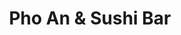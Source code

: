 ---
layout: place
title: "Pho An & Sushi Bar"
permalink: /texas/conroe/pho-an-sushi-bar.html
stateAbbr: TX
stateName: Texas
cityName: Conroe
seo:
  name: "Pho An & Sushi Bar"
  type: Restaurant
  links: http://phoansushibar.com/
description: "Pho An & Sushi Bar serves delicious sushi in Conroe, Texas. Try fresh Japanese dishes for a great dining experience. "
place_id: ChIJgTj1yxQ3R4YRaPFrNrHPRAo
photos:
  - name: >-
      places/ChIJgTj1yxQ3R4YRaPFrNrHPRAo/photos/AeeoHcIhLpg5CN0p_hIHnozV2jeC6uyvlD4WDv-jf40GUFIGTpUIqyow37-wQzxge_vJwJGNbDNBJZQtAeM4pk3cQ5ddJBdD3rXg-ABrcCZQsVyfeZiQsx7Q6t7A29H3ObhSLqSsTCwEdEA2tT-JA_vzP7Sqyt3iieWJutc7D7Vd67Ps_mjw7oqxq5k48aBu4L3HkPPhgX5-tp-BVC_KCB2nOG497VEN3EdulYDGu0iM3wQnUr4WTenjlAkglvRVB75Dl2IZmVY2C4HNBJtT8bmcKM29gL8cmUPlsBu4aCiPnOhyj13DX6J6FPgZ6CYniEamySOBRNDmxSG5wTNHLzw84lMN7NXUUB_FZv6Pxq_tRdF-_zhuw6-22jbz7yxs1ns-b-b0o-FOK4bj7KTORG28aoPFCsKQU08suyGUd3Wp5vn2wA
    widthPx: 4032
    heightPx: 3024
    authorAttributions:
      - displayName: Adam Schmitt
        uri: https://maps.google.com/maps/contrib/104451565592892904232
        photoUri: >-
          https://lh3.googleusercontent.com/a-/ALV-UjV2ssqnBkE4gZeVim44YSPmkYkZ-zKNPrmgCD-vdXoZCUWbe7M=s100-p-k-no-mo
    flagContentUri: >-
      https://www.google.com/local/imagery/report/?cb_client=maps_api_places.places_api&image_key=!1e10!2sCIHM0ogKEICAgIDR_7WFeA&hl=en-US
    googleMapsUri: >-
      https://www.google.com/maps/place//data=!3m4!1e2!3m2!1sCIHM0ogKEICAgIDR_7WFeA!2e10!4m2!3m1!1s0x86473714cbf53881:0xa44cfb1366bf168
  - name: >-
      places/ChIJgTj1yxQ3R4YRaPFrNrHPRAo/photos/AeeoHcITEVMkqiLOdgMF8lPM9-NRhoy3yHFrtA06fonyKqgg7ejzzOWqgNUXCN6AuB48LIq60EZ8gOeoW1udCAafm9yiwdEeZ3K4UPOeKn78IL5TGr_WoTChLGDiAQqFScBeikSKolO2kJneCugRz_TtFaHsWT7AB_CYYj4NpATsnXRkKKb6N5zG1nMSbZiKGDbv9c9GeLS2d1bwDht4F00EENG8WwgWU70KWpKR1ip-rwg723HIpnygbL_x6GBx0I8GNtnfZoy7_v_61MBEN6YnoMXWICdaVe5b3Zn0xxWLopT4ow
    widthPx: 960
    heightPx: 540
    authorAttributions:
      - displayName: Pho An & Sushi Bar
        uri: https://maps.google.com/maps/contrib/102353942848044761039
        photoUri: >-
          https://lh3.googleusercontent.com/a-/ALV-UjUnANq5clBxJnxd3PqrmV1QKowb3FH3y65esgRd6-AFGugDRE2z=s100-p-k-no-mo
    flagContentUri: >-
      https://www.google.com/local/imagery/report/?cb_client=maps_api_places.places_api&image_key=!1e10!2sAF1QipPK2nZuXx9-1y2bn5Ii4TY1uq_awyKkU-VuLcMx&hl=en-US
    googleMapsUri: >-
      https://www.google.com/maps/place//data=!3m4!1e2!3m2!1sAF1QipPK2nZuXx9-1y2bn5Ii4TY1uq_awyKkU-VuLcMx!2e10!4m2!3m1!1s0x86473714cbf53881:0xa44cfb1366bf168
  - name: >-
      places/ChIJgTj1yxQ3R4YRaPFrNrHPRAo/photos/AeeoHcK4UHWv4F3K6aqovGhIKQIvMi4hanCMXI1JHZyTXOFB4oXUrbs9qjwpaoPVopckdKZyE1fnmVtIXVvJbxLGJEVHAEnZp7zxHjhn2fyctSys-BJcZyoIpVXpn3mOkTo-_8_77MOUIRbGi54kht8O_QGegXqNqkUV_O1cSnfoemkhi3ibBilnEo_nmlYZOR_xh88oXKeTO7qupNsZdlwhdEobE5OGlDk8lgc2nzJapO4SlBaHef4sT0TBq-SLWzlwT2BdepEqd1Lgp7_xsIDEgpM1Y5z1dpKkoYUMjMulNIl7rLPqrBIKHW8yKGh9TNZcQiM4RLYMhFMt7mASwXeqZJkfHnxiCWbMuyGZHeeJjV3nSlauQhFyz1aDFR8WiXGe515hSC3pXlxTAN5j7nflmkqsXHAJkQJpm09Yz-0OIwd3HA
    widthPx: 3000
    heightPx: 4000
    authorAttributions:
      - displayName: Abigail Carpenter
        uri: https://maps.google.com/maps/contrib/110178966495161015664
        photoUri: >-
          https://lh3.googleusercontent.com/a-/ALV-UjWY0K5KiuQkNRVJ8FfgT7VHDpq9AtnKBubmJG5QjgAy6Efsb91c=s100-p-k-no-mo
    flagContentUri: >-
      https://www.google.com/local/imagery/report/?cb_client=maps_api_places.places_api&image_key=!1e10!2sCIHM0ogKEICAgMDA9ZfbSA&hl=en-US
    googleMapsUri: >-
      https://www.google.com/maps/place//data=!3m4!1e2!3m2!1sCIHM0ogKEICAgMDA9ZfbSA!2e10!4m2!3m1!1s0x86473714cbf53881:0xa44cfb1366bf168
  - name: >-
      places/ChIJgTj1yxQ3R4YRaPFrNrHPRAo/photos/AeeoHcKQOGAjPJgucTAwf_0EJxm9v4vUceZWDrWBeBPoxu4hB2LfV9kUO59rCcLKr0DkEItrbvf6iXuzI2_MOO7voGwKNPGuAOgTj3Y8okUsuSPX0VR03XaL-gDbQbCmuxuW-6yOWcVjKYKatZqrwh_Gyp9mzjxk3mRh4T70XgKGRiBs6EdqFQhlDSTp-Yixf4fwoV-cGm2vFtAgfIx4Jx4LaW7US6amt8jZX9XwZl-YFfbBhfvoP-XIg3phIKaI7KXI-w_3PLS-iJgFf2tSEpSEQ0ec5sBUxVTCBEyvGw42FFenpj4RPJFZYM6D7TkLjHmOzGQvz9W0qYTIoPAFWi2Nod0cg1gd4bRkuKVg7HquM-ITpkDb2TvGEnmDKkw-JDbu1ht86x1ugXxK3AbIYwxmM4OblbzcPKWKEYpEtfZ7Gzblo22x
    widthPx: 3000
    heightPx: 4000
    authorAttributions:
      - displayName: Abigail Carpenter
        uri: https://maps.google.com/maps/contrib/110178966495161015664
        photoUri: >-
          https://lh3.googleusercontent.com/a-/ALV-UjWY0K5KiuQkNRVJ8FfgT7VHDpq9AtnKBubmJG5QjgAy6Efsb91c=s100-p-k-no-mo
    flagContentUri: >-
      https://www.google.com/local/imagery/report/?cb_client=maps_api_places.places_api&image_key=!1e10!2sCIHM0ogKEICAgMDA9ZfbiAE&hl=en-US
    googleMapsUri: >-
      https://www.google.com/maps/place//data=!3m4!1e2!3m2!1sCIHM0ogKEICAgMDA9ZfbiAE!2e10!4m2!3m1!1s0x86473714cbf53881:0xa44cfb1366bf168
  - name: >-
      places/ChIJgTj1yxQ3R4YRaPFrNrHPRAo/photos/AeeoHcKYR38xmbZguduYiZtYmu8J0cin3phEWtrKfvK0PizPfBjYJqW1avmtqzH0Gf-Fx_9SWfkAO2PnMeVDAZsZZmciH9O-UtaVTR55nppkfDBcHUdOArx9zUiSblDSfnIAqxMQv193sBaZrV9jMbobFkOdvi1E9hVoCx9iyrfH7MKdDHdwg8YtdXSIQCrgpUXbOP2rsWVKJeKDshpQo0VkJizL0PAfmWJYAPSVYJ-zYEH0lPrDmyAeqGgCAQ0aPmpN2BIwrIjgjWE8pDJoDE3cv4u2Zvj7AAdJbqpciQY1kxEzNn-soidH7Cp1rxdt7o9BYslpbi4j3d8S8UKIVsJ6cRWfc8F6ZkrGqbq4avr_OGNky8V6mgFkCEcSKqyw_strKJmrCHJktxYePwZwypvkoIhGRGB_7t_jACWGp-OL7M4byPQ
    widthPx: 4624
    heightPx: 2604
    authorAttributions:
      - displayName: Ed Reidt
        uri: https://maps.google.com/maps/contrib/109421334604088491488
        photoUri: >-
          https://lh3.googleusercontent.com/a-/ALV-UjWNd6pEv2H2quyuRJCniPdzlmQLs0i15UBhL3iFzGixmuJMs4BSIA=s100-p-k-no-mo
    flagContentUri: >-
      https://www.google.com/local/imagery/report/?cb_client=maps_api_places.places_api&image_key=!1e10!2sCIHM0ogKEICAgICO1MPqywE&hl=en-US
    googleMapsUri: >-
      https://www.google.com/maps/place//data=!3m4!1e2!3m2!1sCIHM0ogKEICAgICO1MPqywE!2e10!4m2!3m1!1s0x86473714cbf53881:0xa44cfb1366bf168
  - name: >-
      places/ChIJgTj1yxQ3R4YRaPFrNrHPRAo/photos/AeeoHcJNQU6cffgHg6RBipgPa2PtPOLx37dhT6JHX6AMuco65phK-hqthtJ0R3OMvEGnwqMpapm5_Fsr52gQOVvW9JvWCHiqTGToknaZl2DGZc68PLpx_dljrU7PZtYCewR7sYhCaPbpbtaIcAtNM9MEAFS-FWCuPStzGLchlsobPGsESMARqVNOsIWpwISkVfFBKSdqu2r34loLwDzJgVY2VB1Ex_H9kvrZb5gKe3Y8xrCw9ruBeYmFb9HFdKjADWSq_agDGA91Rj0sFpOCRwVazOO8NjM17PDNE8u4oYW1x0-8Bru8kH3qJ4iT_03xnZs4QwBqCqb-qiJCIUWqF_Ye_UhLUa5xkAWfIupfEmKmaQhaMqdYl27gGxAkY7ic9qfTYEdliGN52QVgP3AAO4wQsOlUwWpsrpmLzcz3LR4FPov-L_wyhX7yHigKAhxLojo9
    widthPx: 3000
    heightPx: 4000
    authorAttributions:
      - displayName: Kenny NetMonk (:::NetMonk:::)
        uri: https://maps.google.com/maps/contrib/110365333695005790895
        photoUri: >-
          https://lh3.googleusercontent.com/a-/ALV-UjUx2B-vMCHPWPEx8a3f3gi0c6_48AcmeUivN5jRECdE2bLhUztT-g=s100-p-k-no-mo
    flagContentUri: >-
      https://www.google.com/local/imagery/report/?cb_client=maps_api_places.places_api&image_key=!1e10!2sCIABIhADyc5UVQ6xD2fF9sYADC0I&hl=en-US
    googleMapsUri: >-
      https://www.google.com/maps/place//data=!3m4!1e2!3m2!1sCIABIhADyc5UVQ6xD2fF9sYADC0I!2e10!4m2!3m1!1s0x86473714cbf53881:0xa44cfb1366bf168
  - name: >-
      places/ChIJgTj1yxQ3R4YRaPFrNrHPRAo/photos/AeeoHcKvLi4czfkQfR6j_HcZTJXx40I6hglaYvxmM56TxZ3XLm1VxhvDbyZRZ1EfmdsqogqPev3LlEme9k0p85rrtW3H-lLLuX172NSW9g5TZAp2WiS4wQpHCc_bT_sBBU1DSVmOaic_XpFZjRbpk-NwN-Dec1v9yKnRP-uk6_HRimT5d0uU5s-e6Ztdc-1tafb96e-KuL_Sjj7_sc2Xk7W5itsYqNMw6GAkM47-beukRSUq6iz--H4zmd9zQkL81H3coX2Z-NGtGDaIbX4tq0W8L8AzGfjyVd-YHQHEwiIWpxRS1WZ4gf98fw5GPeQIgl_1VWjb91SMb3s7z8bSrJTtvf1lL93gZLMCEjybe8Vs0EzjB0LyIRYrvtjShB1lz4RUDkGikabdZBMMwAou3Za3vs3r-MDNzYUamiKngS7qrMlR8kU4
    widthPx: 3000
    heightPx: 4000
    authorAttributions:
      - displayName: Abigail Carpenter
        uri: https://maps.google.com/maps/contrib/110178966495161015664
        photoUri: >-
          https://lh3.googleusercontent.com/a-/ALV-UjWY0K5KiuQkNRVJ8FfgT7VHDpq9AtnKBubmJG5QjgAy6Efsb91c=s100-p-k-no-mo
    flagContentUri: >-
      https://www.google.com/local/imagery/report/?cb_client=maps_api_places.places_api&image_key=!1e10!2sCIHM0ogKEICAgMDA9degrwE&hl=en-US
    googleMapsUri: >-
      https://www.google.com/maps/place//data=!3m4!1e2!3m2!1sCIHM0ogKEICAgMDA9degrwE!2e10!4m2!3m1!1s0x86473714cbf53881:0xa44cfb1366bf168
  - name: >-
      places/ChIJgTj1yxQ3R4YRaPFrNrHPRAo/photos/AeeoHcIMCAFBEm5tVMEp06J0ioSNnoDIGqfEWRZ6SZ5KC5XBA-SCxFLRiFKLuM6u_3Tqg_klMEZrqD_AEtf8adNVksTcIckgkms6XK3pi_lItf057k980sAbybxAoPIqGg-6UDFElutkdxst6LafnQw9Rl62sn3lgdyEHgZAED1WuBRaQpJWe8FwvSqNoWxkyTfEGHvkTgRK8yKIh4fid-ygkco7aFWCx5f8x80D2M05MBNFL5ix3Si3toufTE7ukCzn0PgJDKBTkqJEbCTrywL9JHaieXuxm8-V8qCHAaf7J3XfCsx_lYyB6-mdu3qIvUZNZKGKDQ3bqF-Tm3VnCeul0cKq8baNU8URoiM9EIaa7xQK3gXwkCVcefAAn8YcEgSZkkaM7eGoNzNop3fRTRfbmJT-6c0Ec9x_VPT7H--AfYs6Mac
    widthPx: 3000
    heightPx: 4000
    authorAttributions:
      - displayName: Abigail Carpenter
        uri: https://maps.google.com/maps/contrib/110178966495161015664
        photoUri: >-
          https://lh3.googleusercontent.com/a-/ALV-UjWY0K5KiuQkNRVJ8FfgT7VHDpq9AtnKBubmJG5QjgAy6Efsb91c=s100-p-k-no-mo
    flagContentUri: >-
      https://www.google.com/local/imagery/report/?cb_client=maps_api_places.places_api&image_key=!1e10!2sCIHM0ogKEICAgMDA9ZfbyAE&hl=en-US
    googleMapsUri: >-
      https://www.google.com/maps/place//data=!3m4!1e2!3m2!1sCIHM0ogKEICAgMDA9ZfbyAE!2e10!4m2!3m1!1s0x86473714cbf53881:0xa44cfb1366bf168
  - name: >-
      places/ChIJgTj1yxQ3R4YRaPFrNrHPRAo/photos/AeeoHcJd0s2SJnb1wFlmMG4mP9v8rnk0LjGrhi4GQAxVq3yic6S6NLDhl0mJNcsWVMU_pHswSkNm5qnT5MBQx0MxN0WUXjlsVCfy3D_mbF26MJTvVE2jjEdMZlLMYDNK7euBkf6QaZLgaLqhPIiHJZf4YkxABlDcITlekUzkgXSakMP81RUaR4VzGtxsphtAm5tEStJwwwH6BkxVf_oAFqxPtj2QDrJcGtc9CTskSnGnh-IhuqoyNEQNBBXAVFhQh1Osh5K25EyGbhMGEg39GFqybdE1Y1ZEnZf5o0Iu50tMaMEdjg0UpeWqwu1EcCpe8tBSSfYrMr9zC_bCzmjRgi7-3_iyFYIOviCguq7gcyet7HFlADrj8KzdgD3h9pHq2WPbif4DhLsztrxOUoKts17x93O2P1WLcAWEszbp2h-s4Ro
    widthPx: 3456
    heightPx: 3456
    authorAttributions:
      - displayName: Lyn A
        uri: https://maps.google.com/maps/contrib/114732714486401981025
        photoUri: >-
          https://lh3.googleusercontent.com/a-/ALV-UjUP7p6_MitCywMgZq8lOt4ZU_zlHqU1rnmJvKDZgPacQCQ15jif=s100-p-k-no-mo
    flagContentUri: >-
      https://www.google.com/local/imagery/report/?cb_client=maps_api_places.places_api&image_key=!1e10!2sCIHM0ogKEICAgIClpqG-Iw&hl=en-US
    googleMapsUri: >-
      https://www.google.com/maps/place//data=!3m4!1e2!3m2!1sCIHM0ogKEICAgIClpqG-Iw!2e10!4m2!3m1!1s0x86473714cbf53881:0xa44cfb1366bf168
  - name: >-
      places/ChIJgTj1yxQ3R4YRaPFrNrHPRAo/photos/AeeoHcIzudFPj9JeRh2-T9FrGI2g735tGVAG2-f6md3D0CzrM6YppRKSfL7g4GYrqeIL_JyZIS-naf3Uv7GSTM9zO46U9J9CbxGzDjU-tea5BBvsWk_EcWmFjXXkAnOjfz_YQ4Soq74QyuGsBcRDBYALwaeB-T6QWUgNNNn7p1VJTqlLK6qi8gUEyKJUo7i1NECZjQws8nQgXWNiGl5IVjfxfOIv2roodNtHOrCa_mdrlka4EOzK4li6S2tOB41r3chHI22lPvRGSnVBBVTvggzUNdW4zLSMdMfypk9JDuej9N6XemvYZJkM_-4PIvT38tkE5h7jOb7ytsMAxgMTO3Zrq6TRhIMqpNn-DpY_O35lzlo-jI3i7s7BpQIl0HPKs1IfBeHNQWBi6cTZTINhOBPF7IdK4Ri-vS6NU0HVU0CuoMcJ_g
    widthPx: 3354
    heightPx: 2627
    authorAttributions:
      - displayName: Kimberly F
        uri: https://maps.google.com/maps/contrib/101668338722716816618
        photoUri: >-
          https://lh3.googleusercontent.com/a-/ALV-UjVBC3JJMi-QBKA2Xrm2MVRaiTZIdVHzxXQtYTO5X81ANgU6PI-pew=s100-p-k-no-mo
    flagContentUri: >-
      https://www.google.com/local/imagery/report/?cb_client=maps_api_places.places_api&image_key=!1e10!2sCIHM0ogKEICAgIC-xe7cYQ&hl=en-US
    googleMapsUri: >-
      https://www.google.com/maps/place//data=!3m4!1e2!3m2!1sCIHM0ogKEICAgIC-xe7cYQ!2e10!4m2!3m1!1s0x86473714cbf53881:0xa44cfb1366bf168
address: '8000 TX-242 #105, Conroe, TX 77384, USA'
street: '8000 TX-242 #105'
city: Conroe
state: TX
zip: '77384'
country: USA
neighborhood: null
latitude: '30.206872'
longitude: '-95.454607'
accessibility_options:
  wheelchairAccessibleParking: true
  wheelchairAccessibleEntrance: true
  wheelchairAccessibleRestroom: true
  wheelchairAccessibleSeating: true
business_status: OPERATIONAL
name: Pho An & Sushi Bar
google_maps_links:
  directionsUri: >-
    https://www.google.com/maps/dir//''/data=!4m7!4m6!1m1!4e2!1m2!1m1!1s0x86473714cbf53881:0xa44cfb1366bf168!3e0
  placeUri: https://maps.google.com/?cid=739944598824808808
  writeAReviewUri: >-
    https://www.google.com/maps/place//data=!4m3!3m2!1s0x86473714cbf53881:0xa44cfb1366bf168!12e1
  reviewsUri: >-
    https://www.google.com/maps/place//data=!4m4!3m3!1s0x86473714cbf53881:0xa44cfb1366bf168!9m1!1b1
  photosUri: >-
    https://www.google.com/maps/place//data=!4m3!3m2!1s0x86473714cbf53881:0xa44cfb1366bf168!10e5
primary_type: Asian Restaurant
opening_hours:
  regular:
    - 'Monday: 10:00 AM – 9:00 PM'
    - 'Tuesday: 10:00 AM – 9:00 PM'
    - 'Wednesday: 10:00 AM – 9:00 PM'
    - 'Thursday: 10:00 AM – 9:00 PM'
    - 'Friday: 10:00 AM – 9:00 PM'
    - 'Saturday: 10:00 AM – 9:00 PM'
    - 'Sunday: 10:00 AM – 8:00 PM'
  current:
    - 'Monday: 10:00 AM – 9:00 PM'
    - 'Tuesday: 10:00 AM – 9:00 PM'
    - 'Wednesday: 10:00 AM – 9:00 PM'
    - 'Thursday: 10:00 AM – 9:00 PM'
    - 'Friday: 10:00 AM – 9:00 PM'
    - 'Saturday: 10:00 AM – 9:00 PM'
    - 'Sunday: 10:00 AM – 8:00 PM'
secondary_opening_hours:
  regular:
    weekdayDescriptions: null
    type: null
  current:
    weekdayDescriptions: null
    type: null
phone: (936) 271-4335
price_level: PRICE_LEVEL_INEXPENSIVE
price_range: $10 &ndash; $20
rating: '4.1'
rating_count: 0
website: http://phoansushibar.com/
reviews: null
parking_options: null
payment_options: null
allow_dogs: null
curbside_pickup: null
delivery: null
dine_in: null
good_for_children: null
good_for_groups: null
good_for_sports: null
live_music: null
menu_for_children: null
outdoor_seating: null
reservable: null
restroom: null
serves_beer: null
serves_breakfast: null
serves_brunch: null
serves_cocktails: null
serves_coffee: null
serves_dinner: null
serves_dessert: null
serves_lunch: null
serves_vegetarian_food: null
serves_wine: null
takeout: null
update_category: essentials
summary: null

---